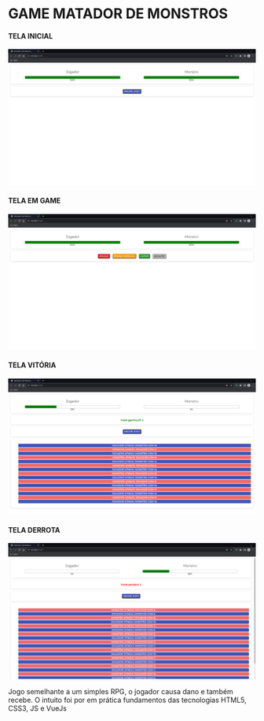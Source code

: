 # GAME MATADOR DE MONSTROS

<h4>TELA INICIAL</h4>
<p>
  <img src="https://github.com/mateus-ssouza/projeto-matador-de-monstros/blob/main/screen/tela-inicial.png">
</p>

<h4>TELA EM GAME</h4>
<p>
  <img src="https://github.com/mateus-ssouza/projeto-matador-de-monstros/blob/main/screen/tela-em-game.png">
</p>

<h4>TELA VITÓRIA</h4>
<p>
  <img src="https://github.com/mateus-ssouza/projeto-matador-de-monstros/blob/main/screen/tela-vitoria.png">
</p>

<h4>TELA DERROTA</h4>
<p>
  <img src="https://github.com/mateus-ssouza/projeto-matador-de-monstros/blob/main/screen/tela-derrota.png">
</p>

Jogo semelhante a um simples RPG, o jogador causa dano e também recebe. O intuito foi por em prática fundamentos das tecnologias HTML5, CSS3, JS e VueJs
